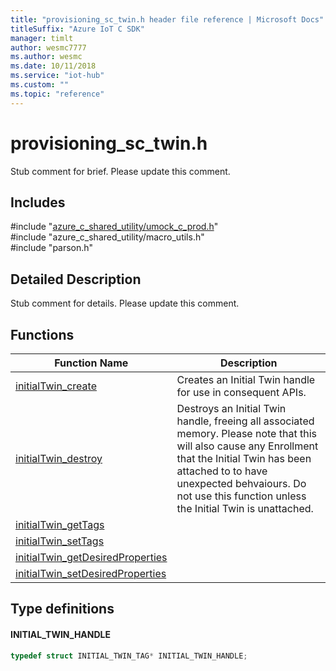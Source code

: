 ```yaml
---                             
title: "provisioning_sc_twin.h header file reference | Microsoft Docs" 
titleSuffix: "Azure IoT C SDK"            
manager: timlt                 
author: wesmc7777              
ms.author: wesmc               
ms.date: 10/11/2018                    
ms.service: "iot-hub"             
ms.custom: ""                
ms.topic: "reference"        
---                            
```


# provisioning_sc_twin.h 

Stub comment for brief. Please update this comment.

## Includes

\#include "[azure_c_shared_utility/umock_c_prod.h](umock-c-prod-h.md)"  
\#include "azure_c_shared_utility/macro_utils.h"  
\#include "parson.h"  

## Detailed Description

Stub comment for details. Please update this comment.

## Functions

Function Name                  | Description                                
--------------------------------|---------------------------------------------
[initialTwin_create](./provisioning-sc-twin-h/initialtwin-create.md)            | Creates an Initial Twin handle for use in consequent APIs.
[initialTwin_destroy](./provisioning-sc-twin-h/initialtwin-destroy.md)            | Destroys an Initial Twin handle, freeing all associated memory. Please note that this will also cause any Enrollment that the Initial Twin has been attached to to have unexpected behvaiours. Do not use this function unless the Initial Twin is unattached.
[initialTwin_getTags](./provisioning-sc-twin-h/initialtwin-gettags.md)            | 
[initialTwin_setTags](./provisioning-sc-twin-h/initialtwin-settags.md)            | 
[initialTwin_getDesiredProperties](./provisioning-sc-twin-h/initialtwin-getdesiredproperties.md)            | 
[initialTwin_setDesiredProperties](./provisioning-sc-twin-h/initialtwin-setdesiredproperties.md)            | 

## Type definitions

#### INITIAL_TWIN_HANDLE

```C
typedef struct INITIAL_TWIN_TAG* INITIAL_TWIN_HANDLE;
```

